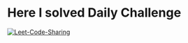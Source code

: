 # Here I solved Daily Challenge
<a href="https://imgbb.com/"><img src="https://i.ibb.co/QJs587Q/Leet-Code-Sharing.png" alt="Leet-Code-Sharing" border="0"></a>
